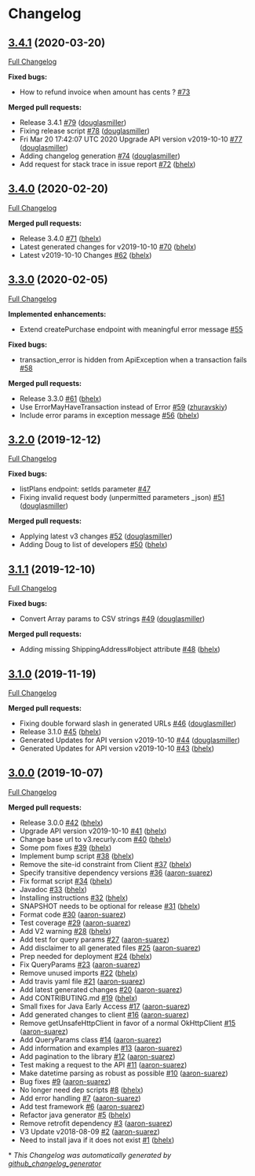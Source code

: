 # Changelog

## [3.4.1](https://github.com/recurly/recurly-client-java/tree/3.4.1) (2020-03-20)

[Full Changelog](https://github.com/recurly/recurly-client-java/compare/3.4.0...3.4.1)

**Fixed bugs:**

- How to refund invoice when amount has cents ? [\#73](https://github.com/recurly/recurly-client-java/issues/73)

**Merged pull requests:**

- Release 3.4.1 [\#79](https://github.com/recurly/recurly-client-java/pull/79) ([douglasmiller](https://github.com/douglasmiller))
- Fixing release script [\#78](https://github.com/recurly/recurly-client-java/pull/78) ([douglasmiller](https://github.com/douglasmiller))
- Fri Mar 20 17:42:07 UTC 2020 Upgrade API version v2019-10-10 [\#77](https://github.com/recurly/recurly-client-java/pull/77) ([douglasmiller](https://github.com/douglasmiller))
- Adding changelog generation [\#74](https://github.com/recurly/recurly-client-java/pull/74) ([douglasmiller](https://github.com/douglasmiller))
-  Add request for stack trace in issue report [\#72](https://github.com/recurly/recurly-client-java/pull/72) ([bhelx](https://github.com/bhelx))

## [3.4.0](https://github.com/recurly/recurly-client-java/tree/3.4.0) (2020-02-20)

[Full Changelog](https://github.com/recurly/recurly-client-java/compare/3.3.0...3.4.0)

**Merged pull requests:**

- Release 3.4.0 [\#71](https://github.com/recurly/recurly-client-java/pull/71) ([bhelx](https://github.com/bhelx))
-  Latest generated changes for v2019-10-10 [\#70](https://github.com/recurly/recurly-client-java/pull/70) ([bhelx](https://github.com/bhelx))
- Latest v2019-10-10 Changes [\#62](https://github.com/recurly/recurly-client-java/pull/62) ([bhelx](https://github.com/bhelx))

## [3.3.0](https://github.com/recurly/recurly-client-java/tree/3.3.0) (2020-02-05)

[Full Changelog](https://github.com/recurly/recurly-client-java/compare/3.2.0...3.3.0)

**Implemented enhancements:**

- Extend createPurchase endpoint with meaningful error message [\#55](https://github.com/recurly/recurly-client-java/issues/55)

**Fixed bugs:**

- transaction\_error is hidden from ApiException when a transaction fails [\#58](https://github.com/recurly/recurly-client-java/issues/58)

**Merged pull requests:**

- Release 3.3.0 [\#61](https://github.com/recurly/recurly-client-java/pull/61) ([bhelx](https://github.com/bhelx))
- Use ErrorMayHaveTransaction instead of Error [\#59](https://github.com/recurly/recurly-client-java/pull/59) ([zhuravskiy](https://github.com/zhuravskiy))
- Include error params in exception message [\#56](https://github.com/recurly/recurly-client-java/pull/56) ([bhelx](https://github.com/bhelx))

## [3.2.0](https://github.com/recurly/recurly-client-java/tree/3.2.0) (2019-12-12)

[Full Changelog](https://github.com/recurly/recurly-client-java/compare/3.1.1...3.2.0)

**Fixed bugs:**

- listPlans endpoint: setIds parameter [\#47](https://github.com/recurly/recurly-client-java/issues/47)
- Fixing invalid request body \(unpermitted parameters \_json\) [\#51](https://github.com/recurly/recurly-client-java/pull/51) ([douglasmiller](https://github.com/douglasmiller))

**Merged pull requests:**

- Applying latest v3 changes [\#52](https://github.com/recurly/recurly-client-java/pull/52) ([douglasmiller](https://github.com/douglasmiller))
- Adding Doug to list of developers [\#50](https://github.com/recurly/recurly-client-java/pull/50) ([bhelx](https://github.com/bhelx))

## [3.1.1](https://github.com/recurly/recurly-client-java/tree/3.1.1) (2019-12-10)

[Full Changelog](https://github.com/recurly/recurly-client-java/compare/3.1.0...3.1.1)

**Fixed bugs:**

- Convert Array params to CSV strings [\#49](https://github.com/recurly/recurly-client-java/pull/49) ([douglasmiller](https://github.com/douglasmiller))

**Merged pull requests:**

- Adding missing ShippingAddress\#object attribute [\#48](https://github.com/recurly/recurly-client-java/pull/48) ([bhelx](https://github.com/bhelx))

## [3.1.0](https://github.com/recurly/recurly-client-java/tree/3.1.0) (2019-11-19)

[Full Changelog](https://github.com/recurly/recurly-client-java/compare/3.0.0...3.1.0)

**Merged pull requests:**

- Fixing double forward slash in generated URLs [\#46](https://github.com/recurly/recurly-client-java/pull/46) ([douglasmiller](https://github.com/douglasmiller))
- Release 3.1.0 [\#45](https://github.com/recurly/recurly-client-java/pull/45) ([bhelx](https://github.com/bhelx))
- Generated Updates for API version v2019-10-10 [\#44](https://github.com/recurly/recurly-client-java/pull/44) ([douglasmiller](https://github.com/douglasmiller))
- Generated Updates for API version v2019-10-10 [\#43](https://github.com/recurly/recurly-client-java/pull/43) ([bhelx](https://github.com/bhelx))

## [3.0.0](https://github.com/recurly/recurly-client-java/tree/3.0.0) (2019-10-07)

[Full Changelog](https://github.com/recurly/recurly-client-java/compare/d8b34ba1417921da75b178dc18d969122e94c9b4...3.0.0)

**Merged pull requests:**

- Release 3.0.0 [\#42](https://github.com/recurly/recurly-client-java/pull/42) ([bhelx](https://github.com/bhelx))
- Upgrade API version v2019-10-10 [\#41](https://github.com/recurly/recurly-client-java/pull/41) ([bhelx](https://github.com/bhelx))
- Change base url to v3.recurly.com [\#40](https://github.com/recurly/recurly-client-java/pull/40) ([bhelx](https://github.com/bhelx))
- Some pom fixes [\#39](https://github.com/recurly/recurly-client-java/pull/39) ([bhelx](https://github.com/bhelx))
- Implement bump script [\#38](https://github.com/recurly/recurly-client-java/pull/38) ([bhelx](https://github.com/bhelx))
- Remove the site-id constraint from Client [\#37](https://github.com/recurly/recurly-client-java/pull/37) ([bhelx](https://github.com/bhelx))
- Specify transitive dependency versions [\#36](https://github.com/recurly/recurly-client-java/pull/36) ([aaron-suarez](https://github.com/aaron-suarez))
- Fix format script [\#34](https://github.com/recurly/recurly-client-java/pull/34) ([bhelx](https://github.com/bhelx))
- Javadoc [\#33](https://github.com/recurly/recurly-client-java/pull/33) ([bhelx](https://github.com/bhelx))
- Installing instructions [\#32](https://github.com/recurly/recurly-client-java/pull/32) ([bhelx](https://github.com/bhelx))
- SNAPSHOT needs to be optional for release [\#31](https://github.com/recurly/recurly-client-java/pull/31) ([bhelx](https://github.com/bhelx))
- Format code [\#30](https://github.com/recurly/recurly-client-java/pull/30) ([aaron-suarez](https://github.com/aaron-suarez))
- Test coverage [\#29](https://github.com/recurly/recurly-client-java/pull/29) ([aaron-suarez](https://github.com/aaron-suarez))
- Add V2 warning [\#28](https://github.com/recurly/recurly-client-java/pull/28) ([bhelx](https://github.com/bhelx))
- Add test for query params [\#27](https://github.com/recurly/recurly-client-java/pull/27) ([aaron-suarez](https://github.com/aaron-suarez))
- Add disclaimer to all generated files [\#25](https://github.com/recurly/recurly-client-java/pull/25) ([aaron-suarez](https://github.com/aaron-suarez))
- Prep needed for deployment [\#24](https://github.com/recurly/recurly-client-java/pull/24) ([bhelx](https://github.com/bhelx))
- Fix QueryParams [\#23](https://github.com/recurly/recurly-client-java/pull/23) ([aaron-suarez](https://github.com/aaron-suarez))
- Remove unused imports [\#22](https://github.com/recurly/recurly-client-java/pull/22) ([bhelx](https://github.com/bhelx))
- Add travis yaml file [\#21](https://github.com/recurly/recurly-client-java/pull/21) ([aaron-suarez](https://github.com/aaron-suarez))
- Add latest generated changes [\#20](https://github.com/recurly/recurly-client-java/pull/20) ([aaron-suarez](https://github.com/aaron-suarez))
- Add CONTRIBUTING.md [\#19](https://github.com/recurly/recurly-client-java/pull/19) ([bhelx](https://github.com/bhelx))
- Small fixes for Java Early Access [\#17](https://github.com/recurly/recurly-client-java/pull/17) ([aaron-suarez](https://github.com/aaron-suarez))
- Add generated changes to client [\#16](https://github.com/recurly/recurly-client-java/pull/16) ([aaron-suarez](https://github.com/aaron-suarez))
- Remove getUnsafeHttpClient in favor of a normal OkHttpClient [\#15](https://github.com/recurly/recurly-client-java/pull/15) ([aaron-suarez](https://github.com/aaron-suarez))
- Add QueryParams class [\#14](https://github.com/recurly/recurly-client-java/pull/14) ([aaron-suarez](https://github.com/aaron-suarez))
- Add information and examples [\#13](https://github.com/recurly/recurly-client-java/pull/13) ([aaron-suarez](https://github.com/aaron-suarez))
- Add pagination to the library [\#12](https://github.com/recurly/recurly-client-java/pull/12) ([aaron-suarez](https://github.com/aaron-suarez))
- Test making a request to the API [\#11](https://github.com/recurly/recurly-client-java/pull/11) ([aaron-suarez](https://github.com/aaron-suarez))
- Make datetime parsing as robust as possible [\#10](https://github.com/recurly/recurly-client-java/pull/10) ([aaron-suarez](https://github.com/aaron-suarez))
- Bug fixes [\#9](https://github.com/recurly/recurly-client-java/pull/9) ([aaron-suarez](https://github.com/aaron-suarez))
- No longer need dep scripts [\#8](https://github.com/recurly/recurly-client-java/pull/8) ([bhelx](https://github.com/bhelx))
- Add error handling [\#7](https://github.com/recurly/recurly-client-java/pull/7) ([aaron-suarez](https://github.com/aaron-suarez))
- Add test framework [\#6](https://github.com/recurly/recurly-client-java/pull/6) ([aaron-suarez](https://github.com/aaron-suarez))
- Refactor java generator [\#5](https://github.com/recurly/recurly-client-java/pull/5) ([bhelx](https://github.com/bhelx))
- Remove retrofit dependency [\#3](https://github.com/recurly/recurly-client-java/pull/3) ([aaron-suarez](https://github.com/aaron-suarez))
- V3 Update v2018-08-09 [\#2](https://github.com/recurly/recurly-client-java/pull/2) ([aaron-suarez](https://github.com/aaron-suarez))
- Need to install java if it does not exist [\#1](https://github.com/recurly/recurly-client-java/pull/1) ([bhelx](https://github.com/bhelx))



\* *This Changelog was automatically generated by [github_changelog_generator](https://github.com/github-changelog-generator/github-changelog-generator)*
